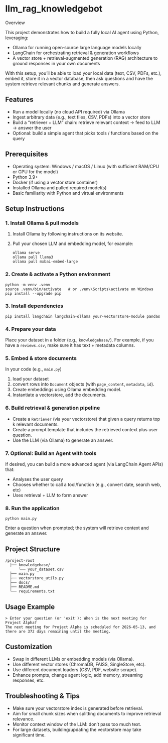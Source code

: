 # llm_rag_knowledgebot
Overview

This project demonstrates how to build a fully local AI agent using Python, leveraging:
- Ollama for running open‐source large language models locally
- LangChain for orchestrating retrieval & generation workflows
- A vector store + retrieval-augmented generation (RAG) architecture to ground responses in your own documents

With this setup, you’ll be able to load your local data (text, CSV, PDFs, etc.), embed it, store it in a vector database, then ask questions and have the system retrieve relevant chunks and generate answers.

## Features

- Run a model locally (no cloud API required) via Ollama
- Ingest arbitrary data (e.g., text files, CSV, PDFs) into a vector store
- Build a “retriever + LLM” chain: retrieve relevant context → feed to LLM → answer the user
- Optional: build a simple agent that picks tools / functions based on the query

## Prerequisites
- Operating system: Windows / macOS / Linux (with sufficient RAM/CPU or GPU for the model)
- Python 3.9+
- Docker (if using a vector store container)
- Installed Ollama and pulled required model(s)
- Basic familiarity with Python and virtual environments

## Setup Instructions

### 1. Install Ollama & pull models

1. Install Ollama by following instructions on its website.

2. Pull your chosen LLM and embedding model, for example:

   ```
   ollama serve  
   ollama pull llama3  
   ollama pull mxbai-embed-large  
   ```

### 2. Create & activate a Python environment

```
python -m venv .venv  
source .venv/bin/activate   # or .venv\Scripts\activate on Windows  
pip install --upgrade pip  
```

### 3. Install dependencies

```
pip install langchain langchain-ollama your-vectorstore-module pandas  
```

### 4. Prepare your data

Place your dataset in a folder (e.g., `knowledgebase/`). For example, if you have a `reviews.csv`, make sure it has text + metadata columns.

### 5. Embed & store documents

In your code (e.g., `main.py`)

1. load your dataset
2. convert rows into `Document` objects (with `page_content`, `metadata`, `id`).
3. Create embeddings using Ollama embedding model.
4. Instantiate a vectorstore, add the documents.

### 6. Build retrieval & generation pipeline

- Create a `Retriever` (via your vectorstore) that given a query returns top k relevant documents.
- Create a prompt template that includes the retrieved context plus user question.
- Use the LLM (via Ollama) to generate an answer.

### 7. Optional: Build an Agent with tools

If desired, you can build a more advanced agent (via LangChain Agent APIs) that:

- Analyses the user query
- Chooses whether to call a tool/function (e.g., convert date, search web, etc)
- Uses retrieval + LLM to form answer

### 8. Run the application

```
python main.py  
```

Enter a question when prompted; the system will retrieve context and generate an answer.

## Project Structure

```
/project-root
  ├── knowledgebase/
      └── your_dataset.csv
  ├── main.py
  ├── vectorstore_utils.py
  ├── docs/
  ├── README.md
  └── requirements.txt
```

## Usage Example

```
> Enter your question (or 'exit'): When is the next meeting for Project Alpha?
The next meeting for Project Alpha is scheduled for 2026-05-13, and there are 372 days remaining until the meeting.
```

## Customization

- Swap in different LLMs or embedding models (via Ollama).
- Use different vector stores (ChromaDB, FAISS, SingleStore, etc).
- Use different document loaders (CSV, PDF, website scrape).
- Enhance prompts, change agent logic, add memory, streaming responses, etc.

## Troubleshooting & Tips

- Make sure your vectorstore index is generated before retrieval.
- Aim for small chunk sizes when splitting documents to improve retrieval relevance.
- Monitor context window of the LLM: don’t pass too much text.
- For large datasets, building/updating the vectorstore may take significant time.


